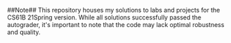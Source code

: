 ##Note##
This repository houses my solutions to labs and projects for the CS61B 21Spring version. While all solutions successfully passed the autograder, it's important to note that the code may lack optimal robustness and quality.
